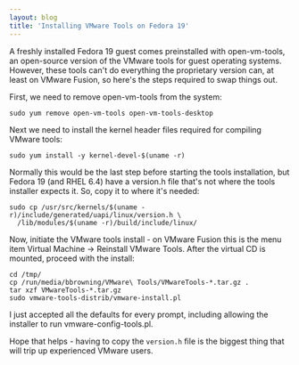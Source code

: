 ```yaml
---
layout: blog
title: 'Installing VMware Tools on Fedora 19'
---
```


A freshly installed Fedora 19 guest comes preinstalled with
open-vm-tools, an open-source version of the VMware tools for guest
operating systems. However, these tools can't do everything the
proprietary version can, at least on VMware Fusion, so here's the
steps required to swap things out.

First, we need to remove open-vm-tools from the system:

    sudo yum remove open-vm-tools open-vm-tools-desktop

Next we need to install the kernel header files required for compiling
VMware tools:

    sudo yum install -y kernel-devel-$(uname -r)

Normally this would be the last step before starting the tools
installation, but Fedora 19 (and RHEL 6.4) have a version.h file
that's not where the tools installer expects it. So, copy it to where
it's needed:

    sudo cp /usr/src/kernels/$(uname -r)/include/generated/uapi/linux/version.h \
      /lib/modules/$(uname -r)/build/include/linux/


Now, initiate the VMware tools install - on VMware Fusion this is the
menu item Virtual Machine -> Reinstall VMware Tools. After the virtual
CD is mounted, proceed with the install:

    cd /tmp/
    cp /run/media/bbrowning/VMware\ Tools/VMwareTools-*.tar.gz .
    tar xzf VMwareTools-*.tar.gz
    sudo vmware-tools-distrib/vmware-install.pl

I just accepted all the defaults for every prompt, including allowing
the installer to run vmware-config-tools.pl.

Hope that helps - having to copy the `version.h` file is the biggest
thing that will trip up experienced VMware users.
